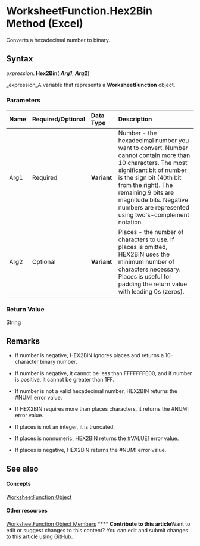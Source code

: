 
# WorksheetFunction.Hex2Bin Method (Excel)

Converts a hexadecimal number to binary.


## Syntax

 _expression_. **Hex2Bin**( **_Arg1_**,  **_Arg2_**)

 _expression_A variable that represents a  **WorksheetFunction** object.


### Parameters



|**Name**|**Required/Optional**|**Data Type**|**Description**|
|:-----|:-----|:-----|:-----|
|Arg1|Required| **Variant**|Number - the hexadecimal number you want to convert. Number cannot contain more than 10 characters. The most significant bit of number is the sign bit (40th bit from the right). The remaining 9 bits are magnitude bits. Negative numbers are represented using two's-complement notation.|
|Arg2|Optional| **Variant**|Places - the number of characters to use. If places is omitted, HEX2BIN uses the minimum number of characters necessary. Places is useful for padding the return value with leading 0s (zeros).|

### Return Value

String


## Remarks




- If number is negative, HEX2BIN ignores places and returns a 10-character binary number.
    
- If number is negative, it cannot be less than FFFFFFFE00, and if number is positive, it cannot be greater than 1FF.
    
- If number is not a valid hexadecimal number, HEX2BIN returns the #NUM! error value.
    
- If HEX2BIN requires more than places characters, it returns the #NUM! error value.
    
- If places is not an integer, it is truncated.
    
- If places is nonnumeric, HEX2BIN returns the #VALUE! error value.
    
- If places is negative, HEX2BIN returns the #NUM! error value.
    

## See also


#### Concepts


 [WorksheetFunction Object](7b1d5639-363d-632c-2cf0-2232562646b6.md)
#### Other resources


 [WorksheetFunction Object Members](6811ca87-4b53-0bff-88c9-30bf7497879a.md)
****   **Contribute to this article**Want to edit or suggest changes to this content? You can edit and submit changes to  [this article](https://github.com/jhershey00/VBA_Excel_Test/OpenXMLCon/articles/373a8eb3-7f60-f03e-04f8-ebb5f0de47f6.md) using GitHub.

